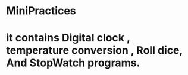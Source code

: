 # MiniPractices

# it contains Digital clock , temperature conversion , Roll dice, And StopWatch programs.
